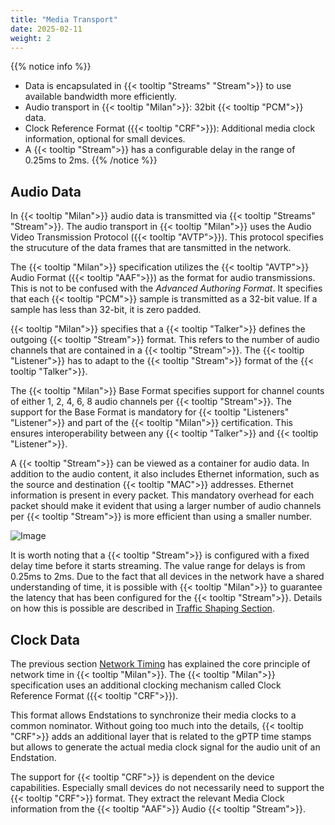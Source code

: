 ```yaml
---
title: "Media Transport"
date: 2025-02-11
weight: 2
---
```


{{% notice info %}}
- Data is encapsulated in {{< tooltip "Streams" "Stream">}} to use available bandwidth more efficiently.
- Audio transport in {{< tooltip "Milan">}}: 32bit {{< tooltip "PCM">}} data.
- Clock Reference Format ({{< tooltip "CRF">}}): Additional media clock information, optional for small devices.
- A {{< tooltip "Stream">}} has a configurable delay in the range of 0.25ms to 2ms.
{{% /notice %}}

## Audio Data

In {{< tooltip "Milan">}} audio data is transmitted via {{< tooltip "Streams" "Stream">}}. The audio transport in {{< tooltip "Milan">}} uses the Audio Video Transmission Protocol ({{< tooltip "AVTP">}}). This protocol specifies the strucuture of the data frames that are tansmitted in the network.

The {{< tooltip "Milan">}} specification utilizes the {{< tooltip "AVTP">}} Audio Format ({{< tooltip "AAF">}}) as the format for audio transmissions. This is not to be confused with the *Advanced Authoring Format*. It specifies that each {{< tooltip "PCM">}} sample is transmitted as a 32-bit value. If a sample has less than 32-bit, it is zero padded.

{{< tooltip "Milan">}} specifies that a {{< tooltip "Talker">}} defines the outgoing {{< tooltip "Stream">}} format. This refers to the number of audio channels that are contained in a {{< tooltip "Stream">}}. The {{< tooltip "Listener">}} has to adapt to the {{< tooltip "Stream">}} format of the {{< tooltip "Talker">}}.

The {{< tooltip "Milan">}} Base Format specifies support for channel counts of either 1, 2, 4, 6, 8 audio channels per {{< tooltip "Stream">}}. The support for the Base Format is mandatory for {{< tooltip "Listeners" "Listener">}} and part of the {{< tooltip "Milan">}} certification. This ensures interoperability between any {{< tooltip "Talker">}} and {{< tooltip "Listener">}}.

<div class="text-image-container">
  <div class="text">
    <p>A {{< tooltip "Stream">}} can be viewed as a container for audio data. In addition to the audio content, it also includes Ethernet information, such as the source and destination {{< tooltip "MAC">}} addresses. Ethernet information is present in every packet. This mandatory overhead for each packet should make it evident that using a larger number of audio channels per {{< tooltip "Stream">}} is more efficient than using a smaller number.</p>
  </div>
  <div class="image">
    <img src="/images/stream-format.drawio.svg" alt="Image" style="max-width: 100%; height: auto;">
  </div>
</div>

It is worth noting that a {{< tooltip "Stream">}} is configured with a fixed delay time before it starts streaming. The value range for delays is from 0.25ms to 2ms. Due to the fact that all devices in the network have a shared understanding of time, it is possible with {{< tooltip "Milan">}} to guarantee the latency that has been configured for the {{< tooltip "Stream">}}. Details on how this is possible are described in [Traffic Shaping Section](../03_traffic-shaping/_index.md).

## Clock Data

The previous section [Network Timing](../00_network-timing/_index.md) has explained the core principle of network time in {{< tooltip "Milan">}}. The {{< tooltip "Milan">}} specification uses an additional clocking mechanism called Clock Reference Format ({{< tooltip "CRF">}}).

This format allows Endstations to synchronize their media clocks to a common nominator. Without going too much into the details, {{< tooltip "CRF">}} adds an additional layer that is related to the gPTP time stamps but allows to generate the actual media clock signal for the audio unit of an Endstation.

The support for {{< tooltip "CRF">}} is dependent on the device capabilities. Especially small devices do not necessarily need to support the {{< tooltip "CRF">}} format. They extract the relevant Media Clock information from the {{< tooltip "AAF">}} Audio {{< tooltip "Stream">}}.